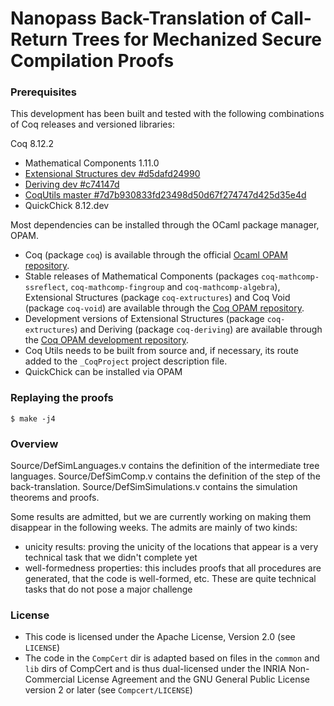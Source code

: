# Nanopass Back-Translation of Call-Return Trees for Mechanized Secure Compilation Proofs #

### Prerequisites ###

This development has been built and tested with the following combinations of Coq releases
and versioned libraries:

Coq 8.12.2
- Mathematical Components 1.11.0
- [Extensional Structures dev #d5dafd24990](https://github.com/arthuraa/extructures#d5dafd24990)
- [Deriving dev #c74147d](https://github.com/arthuraa/deriving#c74147d44c46223)
- [CoqUtils master #7d7b930833fd23498d50d67f274747d425d35e4d](https://github.com/arthuraa/coq-utils/commit/7d7b930833fd23498d50d67f274747d425d35e4d)
- QuickChick 8.12.dev

Most dependencies can be installed through the OCaml package manager, OPAM.

- Coq (package `coq`) is available through the official
  [Ocaml OPAM repository](http://opam.ocaml.org/).
- Stable releases of Mathematical Components (packages `coq-mathcomp-ssreflect`,
  `coq-mathcomp-fingroup` and `coq-mathcomp-algebra`), Extensional Structures
  (package `coq-extructures`) and Coq Void (package `coq-void`) are available
  through the
  [Coq OPAM repository](https://coq.inria.fr/opam/released/).
- Development versions of Extensional Structures (package `coq-extructures`) and
  Deriving (package `coq-deriving`) are available through the
  [Coq OPAM development repository](https://coq.inria.fr/opam/extra-dev/).
- Coq Utils needs to be built from source and, if necessary, its route added to
  the `_CoqProject` project description file.
- QuickChick can be installed via OPAM

### Replaying the proofs ###

    $ make -j4
    
### Overview ###

Source/DefSimLanguages.v   contains the definition of the intermediate tree languages.
Source/DefSimComp.v        contains the definition of the step of the back-translation.
Source/DefSimSimulations.v contains the simulation theorems and proofs.

Some results are admitted, but we are currently working on making them disappear
in the following weeks.
The admits are mainly of two kinds:
- unicity results: proving the unicity of the locations that appear is a very
  technical task that we didn't complete yet
- well-formedness properties: this includes proofs that all procedures
  are generated, that the code is well-formed, etc. These are quite
  technical tasks that do not pose a major challenge

### License ###
- This code is licensed under the Apache License, Version 2.0 (see `LICENSE`)
- The code in the `CompCert` dir is adapted based on files in the
  `common` and `lib` dirs of CompCert and is thus dual-licensed under
  the INRIA Non-Commercial License Agreement and the GNU General
  Public License version 2 or later (see `Compcert/LICENSE`)
